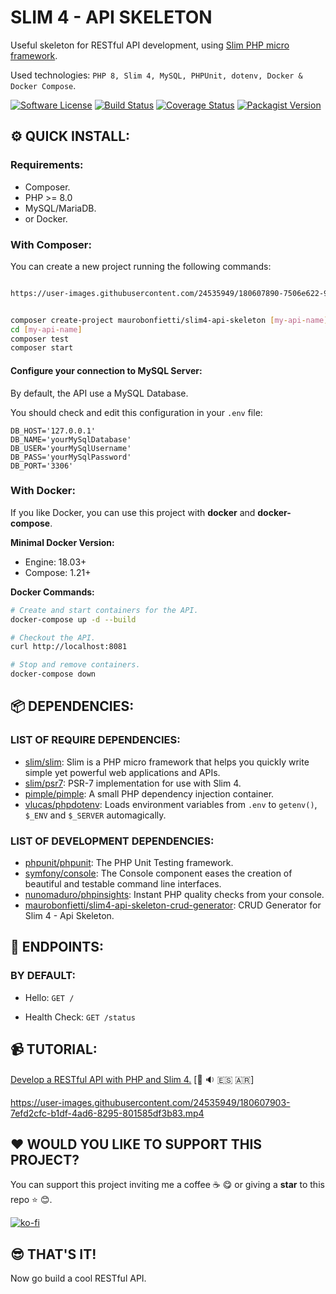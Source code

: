 # SLIM 4 - API SKELETON

Useful skeleton for RESTful API development, using [Slim PHP micro framework](https://www.slimframework.com).

Used technologies: `PHP 8, Slim 4, MySQL, PHPUnit, dotenv, Docker & Docker Compose`.

[![Software License][ico-license]](LICENSE.md)
[![Build Status](https://travis-ci.com/maurobonfietti/slim4-api-skeleton.svg?branch=master)](https://travis-ci.com/maurobonfietti/slim4-api-skeleton)
[![Coverage Status](https://coveralls.io/repos/github/maurobonfietti/slim4-api-skeleton/badge.svg?branch=master)](https://coveralls.io/github/maurobonfietti/slim4-api-skeleton?branch=master)
[![Packagist Version](https://img.shields.io/packagist/v/maurobonfietti/slim4-api-skeleton)](https://packagist.org/packages/maurobonfietti/slim4-api-skeleton)

[ico-license]: https://img.shields.io/badge/license-MIT-brightgreen.svg?style=flat


## :gear: QUICK INSTALL:

### Requirements:

- Composer.
- PHP >= 8.0
- MySQL/MariaDB.
- or Docker.


### With Composer:

You can create a new project running the following commands:

```bash

https://user-images.githubusercontent.com/24535949/180607890-7506e622-9508-4621-a248-9e24bf8c30bf.mp4


composer create-project maurobonfietti/slim4-api-skeleton [my-api-name]
cd [my-api-name]
composer test
composer start
```


#### Configure your connection to MySQL Server:

By default, the API use a MySQL Database.

You should check and edit this configuration in your `.env` file:

```
DB_HOST='127.0.0.1'
DB_NAME='yourMySqlDatabase'
DB_USER='yourMySqlUsername'
DB_PASS='yourMySqlPassword'
DB_PORT='3306'
```


### With Docker:

If you like Docker, you can use this project with **docker** and **docker-compose**.


**Minimal Docker Version:**

* Engine: 18.03+
* Compose: 1.21+


**Docker Commands:**

```bash
# Create and start containers for the API.
docker-compose up -d --build

# Checkout the API.
curl http://localhost:8081

# Stop and remove containers.
docker-compose down
```


## :package: DEPENDENCIES:

### LIST OF REQUIRE DEPENDENCIES:

- [slim/slim](https://github.com/slimphp/Slim): Slim is a PHP micro framework that helps you quickly write simple yet powerful web applications and APIs.
- [slim/psr7](https://github.com/slimphp/Slim-Psr7): PSR-7 implementation for use with Slim 4.
- [pimple/pimple](https://github.com/silexphp/Pimple): A small PHP dependency injection container.
- [vlucas/phpdotenv](https://github.com/vlucas/phpdotenv): Loads environment variables from `.env` to `getenv()`, `$_ENV` and `$_SERVER` automagically.

### LIST OF DEVELOPMENT DEPENDENCIES:

- [phpunit/phpunit](https://github.com/sebastianbergmann/phpunit): The PHP Unit Testing framework.
- [symfony/console](https://github.com/symfony/console): The Console component eases the creation of beautiful and testable command line interfaces.
- [nunomaduro/phpinsights](https://github.com/nunomaduro/phpinsights): Instant PHP quality checks from your console.
- [maurobonfietti/slim4-api-skeleton-crud-generator](https://github.com/maurobonfietti/slim4-api-skeleton-crud-generator): CRUD Generator for Slim 4 - Api Skeleton.


## :bookmark: ENDPOINTS:

### BY DEFAULT:

- Hello: `GET /`

- Health Check: `GET /status`


## :video_camera: TUTORIAL:

[Develop a RESTful API with PHP and Slim 4.](https://youtu.be/DetK1w65S-k) [:movie_camera: :sound: :es: :argentina:]

https://user-images.githubusercontent.com/24535949/180607903-7efd2cfc-b1df-4ad6-8295-801585df3b83.mp4


## :heart: WOULD YOU LIKE TO SUPPORT THIS PROJECT?

You can support this project inviting me a coffee :coffee: :yum: or giving a **star** to this repo :star: :blush:.

[![ko-fi](https://www.ko-fi.com/img/githubbutton_sm.svg)](https://ko-fi.com/maurobonfietti)


## :sunglasses: THAT'S IT!

Now go build a cool RESTful API.
